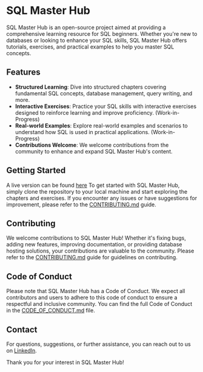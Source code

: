 # SQL Master Hub

SQL Master Hub is an open-source project aimed at providing a comprehensive learning resource for SQL beginners. Whether you're new to databases or looking to enhance your SQL skills, SQL Master Hub offers tutorials, exercises, and practical examples to help you master SQL concepts.

## Features

- **Structured Learning**: Dive into structured chapters covering fundamental SQL concepts, database management, query writing, and more.
- **Interactive Exercises**: Practice your SQL skills with interactive exercises designed to reinforce learning and improve proficiency. (Work-in-Progress)
- **Real-world Examples**: Explore real-world examples and scenarios to understand how SQL is used in practical applications. (Work-in-Progress)
- **Contributions Welcome**: We welcome contributions from the community to enhance and expand SQL Master Hub's content.

## Getting Started

A live version can be found [here](https://sql-master-hub.vercel.app/)
To get started with SQL Master Hub, simply clone the repository to your local machine and start exploring the chapters and exercises. If you encounter any issues or have suggestions for improvement, please refer to the [CONTRIBUTING.md](CONTRIBUTING.md) guide.

## Contributing

We welcome contributions to SQL Master Hub! Whether it's fixing bugs, adding new features, improving documentation, or providing database hosting solutions, your contributions are valuable to the community. Please refer to the [CONTRIBUTING.md](CONTRIBUTING.md) guide for guidelines on contributing.

## Code of Conduct

Please note that SQL Master Hub has a Code of Conduct. We expect all contributors and users to adhere to this code of conduct to ensure a respectful and inclusive community. You can find the full Code of Conduct in the [CODE_OF_CONDUCT.md](CODE_OF_CONDUCT.md) file.

## Contact

For questions, suggestions, or further assistance, you can reach out to us on [LinkedIn](https://www.linkedin.com/in/andreiboghiu/).

Thank you for your interest in SQL Master Hub!
